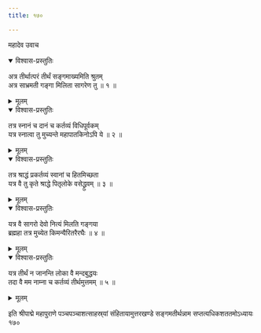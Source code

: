 ```yaml
---
title: १७०

---
```

महादेव उवाच  

<details open><summary>विश्वास-प्रस्तुतिः</summary>

अत्र तीर्थात्परं तीर्थं सङ्गमाख्यमिति श्रुतम्  
अत्र साभ्रमती गङ्गा मिलिता सागरेण तु ॥ १ ॥
</details>

<details><summary>मूलम्</summary>

अत्र तीर्थात्परं तीर्थं सङ्गमाख्यमिति श्रुतम्  
अत्र साभ्रमती गङ्गा मिलिता सागरेण तु ॥ १ ॥
</details>



<details open><summary>विश्वास-प्रस्तुतिः</summary>

तत्र स्नानं च दानं च कर्तव्यं विधिपूर्वकम्  
यत्र स्नात्वा तु मुच्यन्ते महापातकिनोऽपि ये ॥ २ ॥
</details>

<details><summary>मूलम्</summary>

तत्र स्नानं च दानं च कर्तव्यं विधिपूर्वकम्  
यत्र स्नात्वा तु मुच्यन्ते महापातकिनोऽपि ये ॥ २ ॥
</details>



<details open><summary>विश्वास-प्रस्तुतिः</summary>

तत्र श्राद्धं प्रकर्तव्यं स्वानां च हितमिच्छता  
यत्र वै तु कृते श्राद्धे पितृलोके वसेद्ध्रुवम् ॥ ३ ॥
</details>

<details><summary>मूलम्</summary>

तत्र श्राद्धं प्रकर्तव्यं स्वानां च हितमिच्छता  
यत्र वै तु कृते श्राद्धे पितृलोके वसेद्ध्रुवम् ॥ ३ ॥
</details>



<details open><summary>विश्वास-प्रस्तुतिः</summary>

यत्र वै सागरो देवो नित्यं मिलति गङ्गया  
ब्रह्महा तत्र मुच्येत किमन्यैरितरैरघैः ॥ ४ ॥
</details>

<details><summary>मूलम्</summary>

यत्र वै सागरो देवो नित्यं मिलति गङ्गया  
ब्रह्महा तत्र मुच्येत किमन्यैरितरैरघैः ॥ ४ ॥
</details>



<details open><summary>विश्वास-प्रस्तुतिः</summary>

यत्र तीर्थं न जानन्ति लोका वै मन्दबुद्धयः  
तदा वै मम नाम्ना च कर्तव्यं तीर्थमुत्तमम् ॥ ५ ॥
</details>

<details><summary>मूलम्</summary>

यत्र तीर्थं न जानन्ति लोका वै मन्दबुद्धयः  
तदा वै मम नाम्ना च कर्तव्यं तीर्थमुत्तमम् ॥ ५ ॥
</details>


  
इति श्रीपाद्मे महापुराणे पञ्चपञ्चाशत्साहस्र्यां संहितायामुत्तरखण्डे सङ्गमतीर्थन्नाम सप्तत्यधिकशततमोऽध्यायः १७०